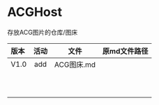 # ACGHost
存放ACG图片的仓库/图床



| 版本 | 活动 |    文件    | 原md文件路径 |
| :--- | :--: | :--------: | ------------ |
| V1.0 | add  | ACG图床.md |              |
|      |      |            |              |
|      |      |            |              |
|      |      |            |              |
|      |      |            |              |
|      |      |            |              |
|      |      |            |              |
|      |      |            |              |
|      |      |            |              |
|      |      |            |              |
|      |      |            |              |

